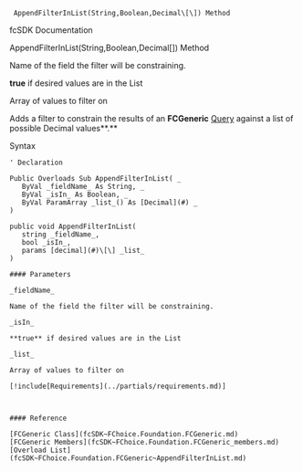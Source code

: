 ﻿     AppendFilterInList(String,Boolean,Decimal\[\]) Method                                                   

fcSDK Documentation

AppendFilterInList(String,Boolean,Decimal\[\]) Method

Name of the field the filter will be constraining.

**true** if desired values are in the List

Array of values to filter on

Adds a filter to constrain the results of an **FCGeneric** [Query](fcSDK~FChoice.Foundation.FCGeneric~Query.md) against a list of possible Decimal values**.**

Syntax

```vbnet
' Declaration

Public Overloads Sub AppendFilterInList( _
   ByVal _fieldName_ As String, _
   ByVal _isIn_ As Boolean, _
   ByVal ParamArray _list_() As [Decimal](#) _
) 

public void AppendFilterInList( 
   string _fieldName_,
   bool _isIn_,
   params [decimal](#)\[\] _list_
)

#### Parameters

_fieldName_

Name of the field the filter will be constraining.

_isIn_

**true** if desired values are in the List

_list_

Array of values to filter on

[!include[Requirements](../partials/requirements.md)]



#### Reference

[FCGeneric Class](fcSDK~FChoice.Foundation.FCGeneric.md)  
[FCGeneric Members](fcSDK~FChoice.Foundation.FCGeneric_members.md)  
[Overload List](fcSDK~FChoice.Foundation.FCGeneric~AppendFilterInList.md)